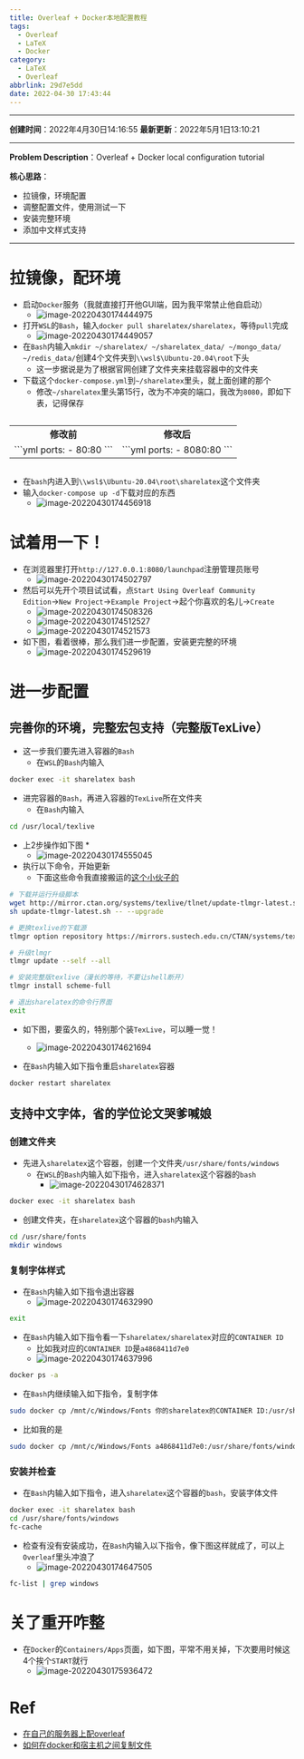 ```yaml
---
title: Overleaf + Docker本地配置教程
tags:
  - Overleaf
  - LaTeX
  - Docker
category:
  - LaTeX
  - Overleaf
abbrlink: 29d7e5dd
date: 2022-04-30 17:43:44
---
```


---

**创建时间**：2022年4月30日14:16:55
**最新更新**：2022年5月1日13:10:21

---

**Problem Description**：Overleaf + Docker local configuration tutorial

**核心思路**：
* 拉镜像，环境配置
* 调整配置文件，使用测试一下
* 安装完整环境
* 添加中文样式支持

---

# 拉镜像，配环境
* 启动`Docker`服务（我就直接打开他GUI端，因为我平常禁止他自启动）
	* ![image-20220430174444975](Overleaf-Docker本地配置教程/image-20220430174444975.png)
* 打开`WSL`的`Bash`，输入`docker pull sharelatex/sharelatex`，等待`pull`完成
	* ![image-20220430174449057](Overleaf-Docker本地配置教程/image-20220430174449057.png)
* 在`Bash`内输入`mkdir ~/sharelatex/ ~/sharelatex_data/ ~/mongo_data/ ~/redis_data/`创建4个文件夹到`\\wsl$\Ubuntu-20.04\root`下头
	* 这一步据说是为了根据官网创建了文件夹来挂载容器中的文件夹
* 下载这个`docker-compose.yml`到`~/sharelatex`里头，就上面创建的那个
	* 修改`~/sharelatex`里头第15行，改为不冲突的端口，我改为`8080`，即如下表，记得保存

<div style="overflow:auto;width:100%"> <table width="auto" style="white-space:nowrap">
<tr>
<td> <div align = center> <strong>修改前</strong></div> </td> <td> <div align = center> <strong>修改后</strong></div> </td>
</tr>
<tr>
<td>
```yml
ports:
            - 80:80
```
</td>
<td>
```yml
ports:
            - 8080:80
```
</td>
</table>
</div>

* 在`bash`内进入到`\\wsl$\Ubuntu-20.04\root\sharelatex`这个文件夹
* 输入`docker-compose up -d`下载对应的东西
	* ![image-20220430174456918](Overleaf-Docker本地配置教程/image-20220430174456918.png)

# 试着用一下！

* 在浏览器里打开`http://127.0.0.1:8080/launchpad`注册管理员账号
	* ![image-20220430174502797](Overleaf-Docker本地配置教程/image-20220430174502797.png)
* 然后可以先开个项目试试看，点`Start Using Overleaf Community Edition`→`New Project`→`Example Project`→起个你喜欢的名儿→`Create`
	* ![image-20220430174508326](Overleaf-Docker本地配置教程/image-20220430174508326.png)
	* ![image-20220430174512527](Overleaf-Docker本地配置教程/image-20220430174512527.png)
	* ![image-20220430174521573](Overleaf-Docker本地配置教程/image-20220430174521573.png)
* 如下图，看着很棒，那么我们进一步配置，安装更完整的环境
	* ![image-20220430174529619](Overleaf-Docker本地配置教程/image-20220430174529619.png)

# 进一步配置

## 完善你的环境，完整宏包支持（完整版TexLive）

* 这一步我们要先进入容器的`Bash`
	* 在`WSL`的`Bash`内输入

```bash
docker exec -it sharelatex bash
```

* 进完容器的`Bash`，再进入容器的`TexLive`所在文件夹
	* 在`Bash`内输入

```bash
cd /usr/local/texlive
```
* 上2步操作如下图
	* 
	* ![image-20220430174555045](Overleaf-Docker本地配置教程/image-20220430174555045.png)
* 执行以下命令，开始更新
	* 下面这些命令我直接搬运的[这个小伙子的](https://www.zhang-hb.com/2022/01/01/%E5%9C%A8%E8%87%AA%E5%B7%B1%E7%9A%84%E6%9C%8D%E5%8A%A1%E5%99%A8%E4%B8%8A%E9%85%8Doverleaf/)

```bash
# 下载并运行升级脚本
wget http://mirror.ctan.org/systems/texlive/tlnet/update-tlmgr-latest.sh
sh update-tlmgr-latest.sh -- --upgrade

# 更换texlive的下载源
tlmgr option repository https://mirrors.sustech.edu.cn/CTAN/systems/texlive/tlnet/

# 升级tlmgr
tlmgr update --self --all

# 安装完整版texlive（漫长的等待，不要让shell断开）
tlmgr install scheme-full

# 退出sharelatex的命令行界面
exit
```
* 如下图，要蛮久的，特别那个装`TexLive`，可以睡一觉！
	* ![image-20220430174621694](Overleaf-Docker本地配置教程/image-20220430174621694.png)

* 在`Bash`内输入如下指令重启`sharelatex`容器
```bash
docker restart sharelatex
```

## 支持中文字体，省的学位论文哭爹喊娘
### 创建文件夹
* 先进入`sharelatex`这个容器，创建一个文件夹`/usr/share/fonts/windows`
	* 在`WSL`的`Bash`内输入如下指令，进入`sharelatex`这个容器的`bash`
		* ![image-20220430174628371](Overleaf-Docker本地配置教程/image-20220430174628371.png)

```bash
docker exec -it sharelatex bash
```

* 创建文件夹，在`sharelatex`这个容器的`bash`内输入

```bash
cd /usr/share/fonts
mkdir windows
```

### 复制字体样式
* 在`Bash`内输入如下指令退出容器
	* ![image-20220430174632990](Overleaf-Docker本地配置教程/image-20220430174632990.png)

```bash
exit
```
* 在`Bash`内输入如下指令看一下`sharelatex/sharelatex`对应的`CONTAINER ID`
	* 比如我对应的`CONTAINER ID`是`a4868411d7e0`
	* ![image-20220430174637996](Overleaf-Docker本地配置教程/image-20220430174637996.png)

```bash
docker ps -a
```
* 在`Bash`内继续输入如下指令，复制字体

```bash
sudo docker cp /mnt/c/Windows/Fonts 你的sharelatex的CONTAINER ID:/usr/share/fonts/windows
```

* 比如我的是

```bash
sudo docker cp /mnt/c/Windows/Fonts a4868411d7e0:/usr/share/fonts/windows
```

### 安装并检查
* 在`Bash`内输入如下指令，进入`sharelatex`这个容器的`bash`，安装字体文件

```bash
docker exec -it sharelatex bash 
cd /usr/share/fonts/windows
fc-cache
```

* 检查有没有安装成功，在`Bash`内输入以下指令，像下图这样就成了，可以上`Overleaf`里头冲浪了
	* ![image-20220430174647505](Overleaf-Docker本地配置教程/image-20220430174647505.png)
```bash
fc-list | grep windows
```



# 关了重开咋整

* 在`Docker`的`Containers/Apps`页面，如下图，平常不用关掉，下次要用时候这4个挨个`START`就行
	* ![image-20220430175936472](Overleaf-Docker本地配置教程/image-20220430175936472.png)



# Ref

* [在自己的服务器上配overleaf](https://www.zhang-hb.com/2022/01/01/%E5%9C%A8%E8%87%AA%E5%B7%B1%E7%9A%84%E6%9C%8D%E5%8A%A1%E5%99%A8%E4%B8%8A%E9%85%8Doverleaf/)
* [如何在docker和宿主机之间复制文件](https://blog.csdn.net/xtfge0915/article/details/52169445)

